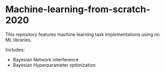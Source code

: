 # Machine-learning-from-scratch-2020
This repository features machine learning task implementations using no ML libraries.

Includes: 

- Bayesian Network interference
- Bayesian Hyperparameter optimization


